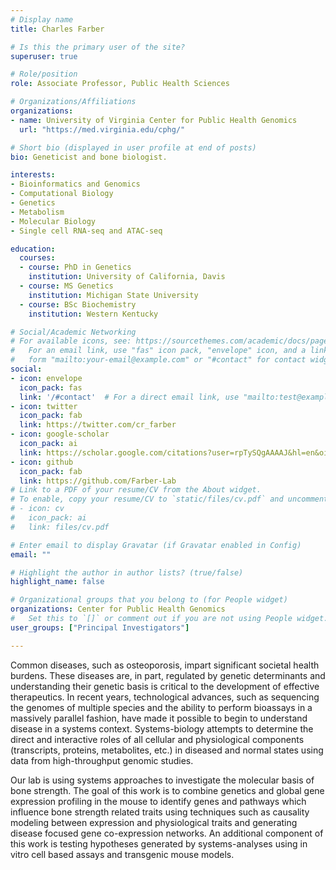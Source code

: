 ```yaml
---
# Display name
title: Charles Farber

# Is this the primary user of the site?
superuser: true

# Role/position
role: Associate Professor, Public Health Sciences

# Organizations/Affiliations
organizations:
- name: University of Virginia Center for Public Health Genomics
  url: "https://med.virginia.edu/cphg/"

# Short bio (displayed in user profile at end of posts)
bio: Geneticist and bone biologist.

interests:
- Bioinformatics and Genomics
- Computational Biology
- Genetics
- Metabolism
- Molecular Biology
- Single cell RNA-seq and ATAC-seq

education:
  courses:
  - course: PhD in Genetics
    institution: University of California, Davis
  - course: MS Genetics
    institution: Michigan State University
  - course: BSc Biochemistry
    institution: Western Kentucky 

# Social/Academic Networking
# For available icons, see: https://sourcethemes.com/academic/docs/page-builder/#icons
#   For an email link, use "fas" icon pack, "envelope" icon, and a link in the
#   form "mailto:your-email@example.com" or "#contact" for contact widget.
social:
- icon: envelope
  icon_pack: fas
  link: '/#contact'  # For a direct email link, use "mailto:test@example.org".
- icon: twitter
  icon_pack: fab
  link: https://twitter.com/cr_farber
- icon: google-scholar
  icon_pack: ai
  link: https://scholar.google.com/citations?user=rpTySQgAAAAJ&hl=en&oi=ao
- icon: github
  icon_pack: fab
  link: https://github.com/Farber-Lab
# Link to a PDF of your resume/CV from the About widget.
# To enable, copy your resume/CV to `static/files/cv.pdf` and uncomment the lines below.
# - icon: cv
#   icon_pack: ai
#   link: files/cv.pdf

# Enter email to display Gravatar (if Gravatar enabled in Config)
email: ""

# Highlight the author in author lists? (true/false)
highlight_name: false

# Organizational groups that you belong to (for People widget)
organizations: Center for Public Health Genomics
#   Set this to `[]` or comment out if you are not using People widget.
user_groups: ["Principal Investigators"]

---
```


Common diseases, such as osteoporosis, impart significant societal health burdens. These diseases are, in part, regulated by genetic determinants and understanding their genetic basis is critical to the development of effective therapeutics. In recent years, technological advances, such as sequencing the genomes of multiple species and the ability to perform bioassays in a massively parallel fashion, have made it possible to begin to understand disease in a systems context. Systems-biology attempts to determine the direct and interactive roles of all cellular and physiological components (transcripts, proteins, metabolites, etc.) in diseased and normal states using data from high-throughput genomic studies.

Our lab is using systems approaches to investigate the molecular basis of bone strength. The goal of this work is to combine genetics and global gene expression profiling in the mouse to identify genes and pathways which influence bone strength related traits using techniques such as causality modeling between expression and physiological traits and generating disease focused gene co-expression networks. An additional component of this work is testing hypotheses generated by systems-analyses using in vitro cell based assays and transgenic mouse models.
